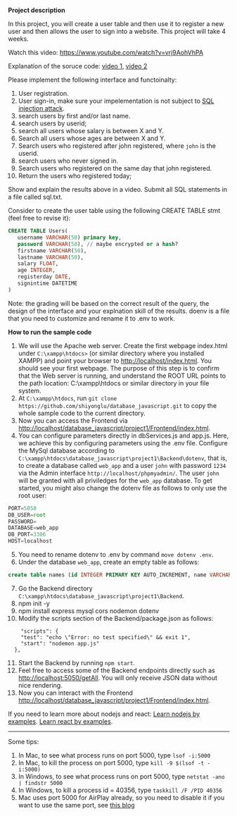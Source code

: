 **Project description**

In this project, you will create a user table and then use it to register a new user and then allows the user to sign into a website. This project will take 4 weeks. 

Watch this video: https://www.youtube.com/watch?v=vrj9AohVhPA

Explanation of the soruce code: [video 1](https://www.youtube.com/watch?v=XBJRBB14ijY), [video 2](https://www.youtube.com/watch?v=MaBphsJLrGY)

Please implement the following interface and functoinalty: 
1. User registration.
2. User sign-in, make sure your impelementation is not subject to [SQL injection attack](https://portswigger.net/support/using-sql-injection-to-bypass-authentication). 
3. search users by first and/or last name.
4. search users by userid;
5. search all users whose salary is between X and Y. 
6. Search all users whose ages are between X and Y.
7. Search users who registered after john registered, where ```john``` is the userid.
8. search users who never signed in.
9. Search users who registered on the same day that john registered. 
10. Return the users who registered today;

Show and explain the results above in a video. Submit all SQL statements in a file called sql.txt. 

Consider to create the user table using the following CREATE TABLE stmt (feel free to revise it): 


```SQL
CREATE TABLE Users(
   username VARCHAR(50) primary key,
   password VARCHAR(50), // maybe encrypted or a hash?
   firstname VARCHAR(50),
   lastname VARCHAR(50),
   salary FLOAT,
   age INTEGER,
   registerday DATE,
   signintime DATETIME
) 
```


Note: the grading will be based on the correct result of the query, the design of the interface and your explnation skill of the results. 
doenv is a file that you need to customize and rename it to .env to work.

**How to run the sample code**
1. We will use the Apache web server. Create the first webpage index.html under ```C:\xampp\htdocs>``` (or similar directory where you installed XAMPP) and point your browser to [http://localhost/index.html](http://localhost/index.html). You should see your first webpage. The purpose of this step is to confirm that the Web server is running, and understand the ROOT URL points to the path location: C:\xampp\htdocs or similar directory in your file system. 
2. At ```C:\xampp\htdocs```, run ```git clone https://github.com/shiyonglu/database_javascript.git``` to copy the whole sample code to the current directory.
3. Now you can access the Frontend via [http://localhost/database_javascript/project1/Frontend/index.html](http://localhost/database_javascript/project1/Frontend/index.html).
4. You can configure parameters directly in dbServices.js and app.js. Here, we achieve this by configuring parameters using the .env file. Configure the MySql database according to ```C:\xampp\htdocs\database_javascript\project1\Backend\dotenv```, that is, to create a database called ```web_app``` and a user ```john``` with password ```1234``` via the Admin interface ```http://localhost/phpmyadmin/```. The user ```john``` will be granted with all priviledges for the ```web_app``` database. To get started, you might also change the dotenv file as follows to only use the root user:
```javascript
PORT=5050
DB_USER=root
PASSWORD=
DATABASE=web_app
DB_PORT=3306
HOST=localhost
```
5. You need to rename dotenv to .env by command ```move dotenv .env```. 
6.  Under the database ```web_app```, create an empty table as follows: 
```SQL
create table names (id INTEGER PRIMARY KEY AUTO_INCREMENT, name VARCHAR(100), date_added DATE);
```
7. Go the Backend directory ```C:\xampp\htdocs\database_javascript\project1\Backend```.
8. npm init -y
9. npm install express mysql cors nodemon dotenv
10. Modify the scripts section of the Backend/package.json as follows:
```javasript
    "scripts": {
    "test": "echo \"Error: no test specified\" && exit 1",
    "start": "nodemon app.js"
  },
```
11. Start the Backend by running ```npm start```.
12. Feel free to access some of the Backend endpoints directly such as [http://localhost:5050/getAll](http://localhost:5050/getAll). You will only receive JSON data without nice rendering. 
13. Now you can interact with the Frontend [http://localhost/database_javascript/project1/Frontend/index.html](http://localhost/database_javascript/project1/Frontend/index.html).

If you need to learn more about nodejs and react: [Learn nodejs by examples](https://github.com/shiyonglu/database_javascript/tree/main/nodejs_examples). [Learn react by examples](https://github.com/shiyonglu/database_javascript/tree/main/react_examples). 

---------------------------------------
Some tips: 
1. In Mac, to see what process runs on port 5000, type ```lsof -i:5000```
3. In Mac, to kill the process on port 5000, type ```kill -9 $(lsof -t -i:5000)```
4. In Windows, to see what process runs on port 5000, type ```netstat -ano | findstr 5000```
5. In Windows, to kill a process id = 40356, type ```taskkill /F /PID 40356```
6. Mac uses port 5000 for AirPlay already, so you need to disable it if you want to use the same port, see [this blog](https://www.reddit.com/r/perl/comments/10p8p39/macos_port_5000_mystery_solved/)
   

